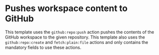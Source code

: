 # Pushes workspace content to GitHub
This template uses the `github:repo:push` action pushes the contents of the GitHub workspace to the given repository. This template also uses the `github:repo:create` and `fetch:plain:file` actions and only contains the mandatory fields to use these actions.